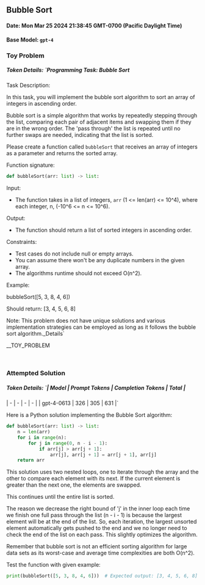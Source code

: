 ## Bubble Sort

#### Date: Mon Mar 25 2024 21:38:45 GMT-0700 (Pacific Daylight Time)
#### Base Model: `gpt-4`


### Toy Problem
##### Token Details: `Programming Task: Bubble Sort

Task Description:

In this task, you will implement the bubble sort algorithm to sort an array of integers in ascending order.

Bubble sort is a simple algorithm that works by repeatedly stepping through the list, comparing each pair of adjacent items and swapping them if they are in the wrong order. The 'pass through' the list is repeated until no further swaps are needed, indicating that the list is sorted.

Please create a function called `bubbleSort` that receives an array of integers as a parameter and returns the sorted array.

Function signature:
```python
def bubbleSort(arr: list) -> list:
```

Input:
* The function takes in a list of integers, `arr` (1 <= len(arr) <= 10^4), where each integer, n, (-10^6 <= n <= 10^6).

Output:
* The function should return a list of sorted integers in ascending order.

Constraints:
* Test cases do not include null or empty arrays.
* You can assume there won't be any duplicate numbers in the given array.
* The algorithms runtime should not exceed O(n^2).

Example:

bubbleSort([5, 3, 8, 4, 6])

Should return: [3, 4, 5, 6, 8]

Note: This problem does not have unique solutions and various implementation strategies can be employed as long as it follows the bubble sort algorithm._Details`

__TOY_PROBLEM

</br>


### Attempted Solution
##### Token Details: `| Model | Prompt Tokens | Completion Tokens | Total |
| - | - | - | - |
| gpt-4-0613 | 326 | 305 | 631 |`

Here is a Python solution implementing the Bubble Sort algorithm:

```python
def bubbleSort(arr: list) -> list:
    n = len(arr)
    for i in range(n):
        for j in range(0, n - i - 1):
            if arr[j] > arr[j + 1]:
                arr[j], arr[j + 1] = arr[j + 1], arr[j]
    return arr
```

This solution uses two nested loops, one to iterate through the array and the other to compare each element with its next. If the current element is greater than the next one, the elements are swapped.

This continues until the entire list is sorted. 

The reason we decrease the right bound of 'j' in the inner loop each time we finish one full pass through the list (n - i - 1) is because the largest element will be at the end of the list. So, each iteration, the largest unsorted element automatically gets pushed to the end and we no longer need to check the end of the list on each pass. This slightly optimizes the algorithm.

Remember that bubble sort is not an efficient sorting algorithm for large data sets as its worst-case and average time complexities are both O(n^2).

Test the function with given example:

```python
print(bubbleSort([5, 3, 8, 4, 6]))  # Expected output: [3, 4, 5, 6, 8]
```